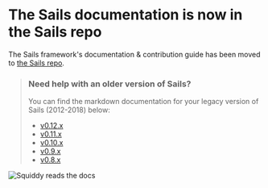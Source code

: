 # The Sails documentation is now in the Sails repo

The Sails framework's documentation & contribution guide has been moved to [the Sails repo](https://github.com/balderdashy/sails/tree/master/docs).


> ### Need help with an older version of Sails?
> You can find the markdown documentation for your legacy version of Sails (2012-2018) below:
> + [v0.12.x](https://github.com/balderdashy/sails-docs/tree/0.12)
> + [v0.11.x](https://github.com/balderdashy/sails-docs/tree/0.11)
> + [v0.10.x](https://github.com/balderdashy/sails-docs/tree/0.10)
> + [v0.9.x](https://github.com/balderdashy/sails-docs/tree/0.9)
> + [v0.8.x](https://github.com/balderdashy/sails-docs/tree/0.8)


![Squiddy reads the docs](https://sailsjs.com/images/squidford_swimming.png)
